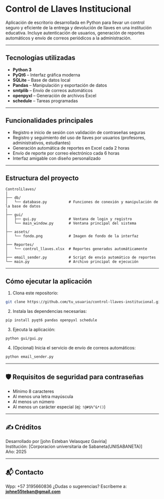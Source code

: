 #  Control de Llaves Institucional

Aplicación de escritorio desarrollada en Python para llevar un control seguro y eficiente de la entrega y devolución de llaves en una institución educativa. Incluye autenticación de usuarios, generación de reportes automáticos y envío de correos periódicos a la administración.

---

##  Tecnologías utilizadas

- **Python 3**
- **PyQt6** – Interfaz gráfica moderna
- **SQLite** – Base de datos local
- **Pandas** – Manipulación y exportación de datos
- **smtplib** – Envío de correos automáticos
- **openpyxl** – Generación de archivos Excel
- **schedule** – Tareas programadas

---

##  Funcionalidades principales

-  Registro e inicio de sesión con validación de contraseñas seguras  
-  Registro y seguimiento del uso de llaves por usuarios (profesores, administrativos, estudiantes)  
-  Generación automática de reportes en Excel cada 2 horas  
-  Envío de reporte por correo electrónico cada 6 horas  
-  Interfaz amigable con diseño personalizado

---

##  Estructura del proyecto

```
ControlLlaves/
│
├── db/
│   └── database.py          # Funciones de conexión y manipulación de la base de datos
│
├── gui/
│   ├── gui.py               # Ventana de login y registro
│   └── main_window.py       # Ventana principal del sistema
│
├── assets/
│   └── fondo.png            # Imagen de fondo de la interfaz
│
├── Reportes/
│   └── control_llaves.xlsx  # Reportes generados automáticamente
│
├── email_sender.py          # Script de envío automático de reportes
└── main.py                  # Archivo principal de ejecución
```

---

##  Cómo ejecutar la aplicación

1. Clona este repositorio:

```bash
git clone https://github.com/tu_usuario/control-llaves-institucional.git
```

2. Instala las dependencias necesarias:

```bash
pip install pyqt6 pandas openpyxl schedule
```

3. Ejecuta la aplicación:

```bash
python gui/gui.py
```

4. (Opcional) Inicia el servicio de envío de correos automáticos:

```bash
python email_sender.py
```

---

## 🛡️ Requisitos de seguridad para contraseñas

- Mínimo 8 caracteres  
- Al menos una letra mayúscula  
- Al menos un número  
- Al menos un carácter especial (ej: `!@#$%^&*()`)

---

## ✍️ Créditos

Desarrollado por [john Esteban Velasquez Gaviria]  
Institución: [Corporacion universitaria de Sabaneta(UNISABANETA)]  
Año: 2025

---

## 📬 Contacto

Wpp: +57 3195660836
¿Dudas o sugerencias? Escríbeme a: **johne55teban@gmail.com**

